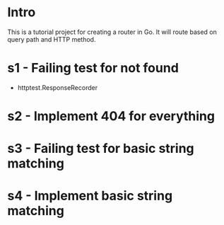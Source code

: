 # Intro

This is a tutorial project for creating a router in Go. It will route based on query path and HTTP method.

# s1 - Failing test for not found

* httptest.ResponseRecorder

# s2 - Implement 404 for everything

# s3 - Failing test for basic string matching

# s4 - Implement basic string matching
